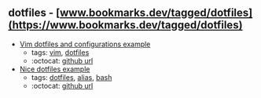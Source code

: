 dotfiles - [www.bookmarks.dev/tagged/dotfiles](https://www.bookmarks.dev/tagged/dotfiles)
---
* [Vim dotfiles and configurations example](https://github.com/jessfraz/.vim)
    * tags: [vim](../tags/vim.md), [dotfiles](../tags/dotfiles.md)
    * :octocat: [github url](https://github.com/jessfraz/.vim)
* [Nice dotfiles example](https://github.com/jessfraz/dotfiles)
    * tags: [dotfiles](../tags/dotfiles.md), [alias](../tags/alias.md), [bash](../tags/bash.md)
    * :octocat: [github url](https://github.com/jessfraz/dotfiles)

